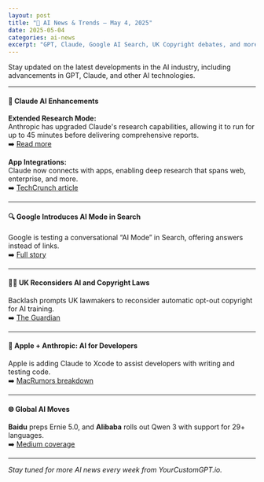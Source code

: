 ```yaml
---
layout: post
title: "🧠 AI News & Trends – May 4, 2025"
date: 2025-05-04
categories: ai-news
excerpt: "GPT, Claude, Google AI Search, UK Copyright debates, and more—get the latest AI industry news curated for May 4, 2025."
---
```


Stay updated on the latest developments in the AI industry, including advancements in GPT, Claude, and other AI technologies.

---

#### 📌 Claude AI Enhancements

**Extended Research Mode:**  
Anthropic has upgraded Claude's research capabilities, allowing it to run for up to 45 minutes before delivering comprehensive reports.  
➡️ [Read more](https://arstechnica.com/ai/2025/05/claudes-ai-research-mode-now-runs-for-up-to-45-minutes-before-delivering-reports/?utm_source=chatgpt.com)

**App Integrations:**  
Claude now connects with apps, enabling deep research that spans web, enterprise, and more.  
➡️ [TechCrunch article](https://techcrunch.com/2025/05/01/anthropic-lets-you-connect-apps-to-claude/?utm_source=chatgpt.com)

---

#### 🔍 Google Introduces AI Mode in Search

Google is testing a conversational “AI Mode” in Search, offering answers instead of links.  
➡️ [Full story](https://www.theverge.com/news/659448/google-ai-mode-search-public-test-us?utm_source=chatgpt.com)

---

#### 🧑‍⚖️ UK Reconsiders AI and Copyright Laws

Backlash prompts UK lawmakers to reconsider automatic opt-out copyright for AI training.  
➡️ [The Guardian](https://www.theguardian.com/technology/2025/may/04/ministers-uk-copyright-artificial-intelligence-parliament-vote?utm_source=chatgpt.com)

---

#### 🤖 Apple + Anthropic: AI for Developers

Apple is adding Claude to Xcode to assist developers with writing and testing code.  
➡️ [MacRumors breakdown](https://www.macrumors.com/2025/05/02/apple-anthropic-ai-coding-platform/?utm_source=chatgpt.com)

---

#### 🌐 Global AI Moves

**Baidu** preps Ernie 5.0, and **Alibaba** rolls out Qwen 3 with support for 29+ languages.  
➡️ [Medium coverage](https://medium.com/%40daniel.lozovsky/the-future-is-now-breaking-down-the-latest-ai-developments-of-2025-40508a6eceb5?utm_source=chatgpt.com)

---

*Stay tuned for more AI news every week from YourCustomGPT.io.*
